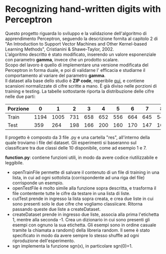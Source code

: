 # Recognizing hand-written digits with Perceptron
Questo progetto riguarda lo sviluppo e la validazione dell'algoritmo di apprendimento
Perceptron, seguendo la descrizione fornita al capitolo 2 di "An Introduction to Support Vector 
Machines and Other Kernel-based Learning Methods", Cristianini & Shawe-Taylor, 2002. <br>
L'algoritmo descritto è stato modificato, inserendo un valore esponenziale con parametro **gamma**, invece 
che un prodotto scalare. <br>
Scopo del lavoro è quello di implementare una versione modificata del Perceptron in forma duale, e poi di validarne l'
efficacia e studiarne il comportamento al variare del parametro **gamma**. <br>
Il dataset alla base dello studio è **ZIP code**, reperibile [qui](http://web.stanford.edu/~hastie/ElemStatLearn/), e 
contiene scansioni normalizzate di cifre scritte a mano. È già diviso nelle porzioni di training e testing.
La tabelle sottostante riporta la distribuzione delle cifre nelle due parti: <br>

Porzione | 0 | 1 | 2 | 3 | 4 | 5 | 6 | 7 | 8 | 9 | Totale
--- | --- | --- | --- | --- | --- | --- | --- | --- | --- | --- | ---
Train | 1194 | 1005 | 731 | 658 | 652 | 556 | 664 | 645 | 542 | 644 | 7291
Test | 359 | 264 | 198 | 166 | 200 | 160 | 170 | 147 | 166 | 177 | 2007

Il progetto è composto da 3 file .py e una cartella "res", all'interno della quale troviamo i file del dataset. Gli
 esperimenti si baseranno sul classificare tra due classi delle 10 disponibile, come ad esempio 1 e 7.<br>

**function.py**: contiene funzioni utili, in modo da avere codice riutilizzabile e leggibile.
- openTrainFile permette di salvare il contenuto di un file di training in una lista, in cui ad ogni sottolista 
(corrispondente ad una riga del file) corrisponde un esempio. 
- openTestFile è molto simile alla funzione sopra descritta, e trasforma il file contentente tutte le cifre da testare
in una lista di liste.
- cutTest prende in ingresso la lista sopra creata, e crea due liste in cui sono presenti solo le due cifre che vogliamo
classiicare. Ritorna passando queste due liste a createDataset.
- createDataset prende in ingresso due liste, associa alla prima l'etichetta 1, mentre alla seconda -1. Crea un 
dizionario in cui sono presenti gli esempi con ognuno la sua etichetta. Gli esempi sono in ordine casuale tramite la 
chiamata a random() della libreria random. Il seme è stato specificato in modo da avere sempre lo stesso shuffle ad ogni
riproduzione dell'esperimento.
- sgn implementa la funzione sgn(x), in particolare sgn(0)=1.
